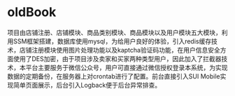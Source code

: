 # oldBook
项目由店铺注册、店铺模块、商品类别模块、商品模块以及用户模块五大模块，利用SSM框架搭建，数据库使用mysql，为给用户良好的体验，引入redis缓存技术，店铺注册模块使用图片处理功能以及kaptcha验证码功能，在用户信息安全方面使用了DES加密，由于项目涉及卖家和买家两种类型用户，因此加入了拦截器技术，本平台主要服务于微信公众号，用户可直接通过微信授权登录本系统，为实现数据的定期备份，在服务器上对crontab进行了配置。前台直接引入SUI Mobile实现简单页面展示，后台引入Logback便于后台异常排查。
